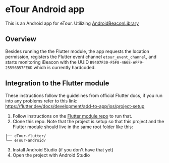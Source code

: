 # eTour Android app
This is an Android app for eTour. Utilizing [AndroidBeaconLibrary](https://altbeacon.github.io/android-beacon-library/)

## Overview

Besides running the the Flutter module, the app requests the location permission, registers the Flutter event channel ```etour_event_channel```, and starts monitoring iBeacon with the UUID ```B9407F30-F5F8-466E-AFF9-25556B57FE6D``` which is currently hardcoded.

## Integration to the Flutter module

These instructions follow the guidelines from official Flutter docs, if you run into any problems refer to this link: 
https://flutter.dev/docs/development/add-to-app/ios/project-setup

1. Follow instructions on the [Flutter module repo](https://github.com/Beacon-eTour/eTour-flutter) to run that.
2. Clone this repo. Note that the project is setup so that this project and the Flutter module should live in the same root folder like this:
```some/path/
├── eTour-flutter/
└── eTour-android/
```
3. Install Android Studio (if you don't have that yet)
4. Open the project with Android Studio
